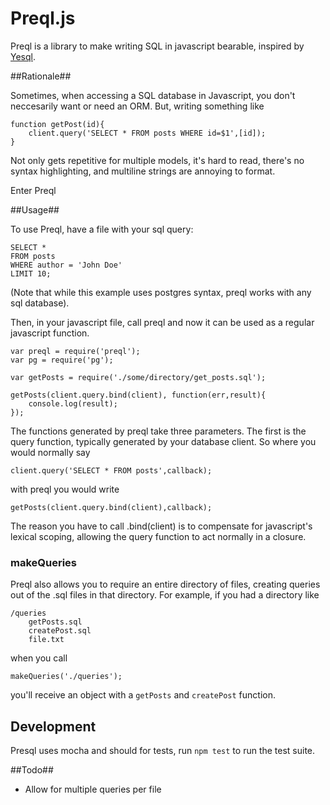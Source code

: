 # Preql.js #

Preql is a library to make writing SQL in javascript bearable, inspired by [Yesql](https://github.com/krisajenkins/yesql).

##Rationale##

Sometimes, when accessing a SQL database in Javascript, you don't neccesarily want or need an ORM. But, writing something like

	function getPost(id){
		client.query('SELECT * FROM posts WHERE id=$1',[id]);
	}
Not only gets repetitive for multiple models, it's hard to read, there's no syntax highlighting, and multiline strings are annoying to format.

Enter Preql
 
##Usage##

To use Preql, have a file with your sql query:

	SELECT *
	FROM posts
	WHERE author = 'John Doe'
	LIMIT 10;

(Note that while this example uses postgres syntax, preql works with any sql database).

Then, in your javascript file, call preql and now it can be used as a regular javascript function.

	var preql = require('preql');
	var pg = require('pg');
	
	var getPosts = require('./some/directory/get_posts.sql');
	
	getPosts(client.query.bind(client), function(err,result){
		console.log(result);
	});
	
The functions generated by preql take three parameters. The first is the query function, typically generated by your database client. So where you would normally say
	
	client.query('SELECT * FROM posts',callback);
with preql you would write

	getPosts(client.query.bind(client),callback);
	
The reason you have to call .bind(client) is to compensate for javascript's lexical scoping, allowing the query function to act normally in a closure. 

### makeQueries ###

Preql also allows you to require an entire directory of files, creating queries out of the .sql files in that directory. For example, if you had a directory like
	
	/queries
		getPosts.sql
		createPost.sql
		file.txt
when you call
	
	makeQueries('./queries');
	
you'll receive an object with a ``getPosts`` and ``createPost`` function.

## Development ##

Presql uses mocha and should for tests, run ``npm test`` to run the test suite.

##Todo##
* Allow for multiple queries per file
	
	
	